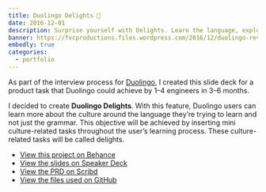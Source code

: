 ```yaml
---
title: Duolingo Delights 🎁
date: 2016-12-01
description: Surprise yourself with Delights. Learn the language, explore the culture.
banner: https://fvcproductions.files.wordpress.com/2016/12/duolingo-revised-product-school-001.jpeg
embedly: true
categories:
  - portfolio
---
```


As part of the interview process for [Duolingo](https://duolingo.com), I created this slide deck for a product task that Duolingo could achieve by 1–4 engineers in 3–6 months.

I decided to create **Duolingo Delights**. With this feature, Duolingo users can learn more about the culture around the language they’re trying to learn and not just the grammar. This objective will be achieved by inserting mini culture-related tasks throughout the user’s learning process. These culture-related tasks will be called delights.

<!-- TODO: Embedly -->

* [View this project on Behance](https://www.behance.net/gallery/48455905/Duolingo-Delights-)
* [View the slides on Speaker Deck](https://speakerdeck.com/fvcproductions/duolingo-delights-revised-1)
* [View the PRD on Scribd](https://www.scribd.com/document/333594398/Duolingo-Delights)
* [View the files used on GitHub](https://github.com/fvcproductions/duolingo-delights)

<!-- TODO: Gallery -->
